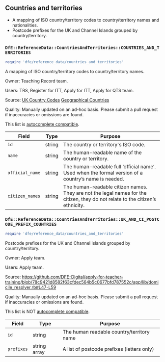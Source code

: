 ## Countries and territories

- A mapping of ISO country/territory codes to country/territory names and nationalities.
- Postcode prefixes for the UK and Channel Islands grouped by country/territory.

### `DfE::ReferenceData::CountriesAndTerritories::COUNTRIES_AND_TERRITORIES`

```ruby
require 'dfe/reference_data/countries_and_territories'
```

A mapping of ISO country/territory codes to country/territory names.

Owner: Teaching Record team.

Users: TRS, Register for ITT, Apply for ITT, Apply for QTS team.

Source:
[UK Country Codes](https://www.gov.uk/government/publications/open-standards-for-government/country-codes)
[Geographical Countries](https://www.gov.uk/government/publications/geographical-names-and-information)

Quality: Manually updated on an ad-hoc basis. Please submit a pull request if inaccuracies or omissions are found.

This list is [autocomplete compatible](autocomplete_compatability.md).

| Field           | Type   | Purpose                                                                                                                        |
| --------------- | ------ | ------------------------------------------------------------------------------------------------------------------------------ |
| `id`            | string | The country or territory's ISO code.                                                                                           |
| `name`          | string | The human-readable name of the country or territory.                                                                           |
| `official_name` | string | The human-readable full ‘official name’. Used when the formal version of a country’s name is needed.                           |
| `citizen_names` | string | The human-readable citizen names. They are not the legal names for the citizen, they do not relate to the citizen’s ethnicity. |

### `DfE::ReferenceData::CountriesAndTerritories::UK_AND_CI_POSTCODE_PREFIX_COUNTRIES`

```ruby
require 'dfe/reference_data/countries_and_territories'
```

Postcode prefixes for the UK and Channel Islands grouped by country/territory.

Owner: Apply team.

Users: Apply team.

Source: https://github.com/DFE-Digital/apply-for-teacher-training/blob/78c9421d8582f63cfdec564b5c0677bfd787552c/app/lib/domicile_resolver.rb#L47-L59

Quality: Manually updated on an ad-hoc basis. Please submit a pull request if inaccuracies or omissions are found.

This list is NOT [autocomplete compatible](autocomplete_compatability.md).

| Field      | Type         | Purpose                                    |
| ---------- | ------------ | ------------------------------------------ |
| `id`       | string       | The human readable country/territory name  |
| `prefixes` | string array | A list of postcode prefixes (letters only) |
